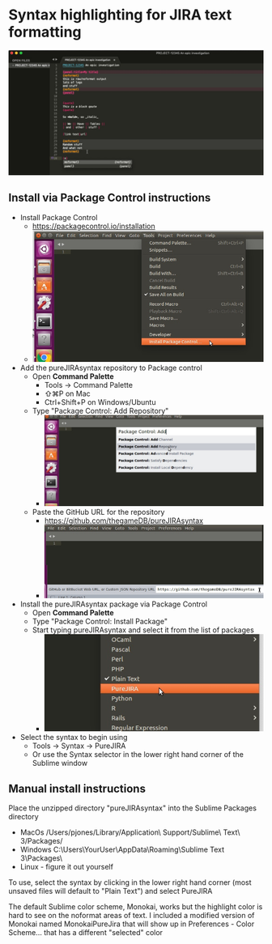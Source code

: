 # Syntax highlighting for JIRA text formatting
![purejiraexample](imgs/PureJiraExample.jpg)
## Install via Package Control instructions
- Install Package Control 
	- https://packagecontrol.io/installation
	- ![Install package control](imgs/installPackageControl.jpg)
- Add the pureJIRAsyntax repository to Package control
	- Open **Command Palette**
		- Tools -> Command Palette
		- ⇧⌘P on Mac
		- Ctrl+Shift+P on Windows/Ubuntu
	- Type "Package Control: Add Repository"
		- ![addrepo](imgs/addRepo.jpg)
	- Paste the GitHub URL for the repository
		- https://github.com/thegameDB/pureJIRAsyntax
		- ![adgithubrepo](imgs/addGithubRepo.jpg)
- Install the pureJIRAsyntax package via Package Control
	- Open **Command Palette**
	- Type "Package Control: Install Package"
	- Start typing pureJIRAsyntax and select it from the list of packages
		- ![installPureJira](imgs/setSyntax.jpg)
- Select the syntax to begin using
	- Tools -> Syntax -> PureJIRA
	- Or use the Syntax selector in the lower right hand corner of the Sublime window

## Manual install instructions
Place the unzipped directory "pureJIRAsyntax" into the Sublime Packages directory
- MacOs /Users/pjones/Library/Application\ Support/Sublime\ Text\ 3/Packages/
- Windows C:\Users\YourUser\AppData\Roaming\Sublime Text 3\Packages\
- Linux - figure it out yourself 

To use, select the syntax by clicking in the lower right hand corner (most unsaved files will default to "Plain Text") and select PureJIRA 


The default Sublime color scheme, Monokai, works but the highlight color is hard to see on the noformat areas of text. 
I included a modified version of Monokai named MonokaiPureJira that will show up in Preferences - Color Scheme... that has a different "selected" color
